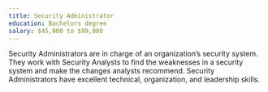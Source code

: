 ```yaml
---
title: Security Administrator
education: Bachelors degree
salary: $45,000 to $99,000
---
```

Security Administrators are in charge of an organization’s security system. They work with Security Analysts to find the weaknesses in a security system and make the changes analysts recommend. Security Administrators have excellent technical, organization, and leadership skills.